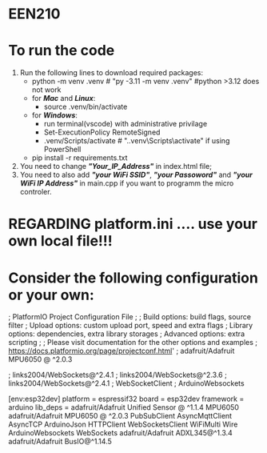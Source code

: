 # EEN210

# To run the code
1. Run the following lines to download required packages:
    - python -m venv .venv  # "py -3.11 -m venv .venv" #python >3.12 does not work
    - for ***Mac*** and ***Linux***:  
        - source .venv/bin/activate  
    - for ***Windows***:  
        - run terminal(vscode) with administrative privilage  
        - Set-ExecutionPolicy RemoteSigned  
        - .venv/Scripts/activate  # ".\.venv\Scripts\activate" if using PowerShell
    - pip install -r requirements.txt  
2. You need to change ***"Your_IP_Address"*** in index.html file;  
3. You need to also add ***"your WiFi SSID"***, ***"your Passoword"*** and ***"your WiFi IP Address"*** in main.cpp if you want to programm the micro controler.  


# REGARDING platform.ini   .... use your own local file!!!
# Consider the following configuration or your own:

; PlatformIO Project Configuration File
;
;   Build options: build flags, source filter
;   Upload options: custom upload port, speed and extra flags
;   Library options: dependencies, extra library storages
;   Advanced options: extra scripting
;
; Please visit documentation for the other options and examples
; https://docs.platformio.org/page/projectconf.html'
;    adafruit/Adafruit MPU6050 @ ^2.0.3

;   links2004/WebSockets@^2.4.1
;  links2004/WebSockets@^2.3.6
;    links2004/WebSockets@^2.4.1
;    WebSocketClient
;    ArduinoWebsockets

[env:esp32dev]
platform = espressif32
board = esp32dev
framework = arduino
lib_deps =
    adafruit/Adafruit Unified Sensor @ ^1.1.4
    MPU6050
    adafruit/Adafruit MPU6050 @ ^2.0.3
    PubSubClient
    AsyncMqttClient
    AsyncTCP
    ArduinoJson
    HTTPClient
    WebSocketsClient
    WiFiMulti
    Wire
    ArduinoWebsockets
    WebSockets
    adafruit/Adafruit ADXL345@^1.3.4
    adafruit/Adafruit BusIO@^1.14.5